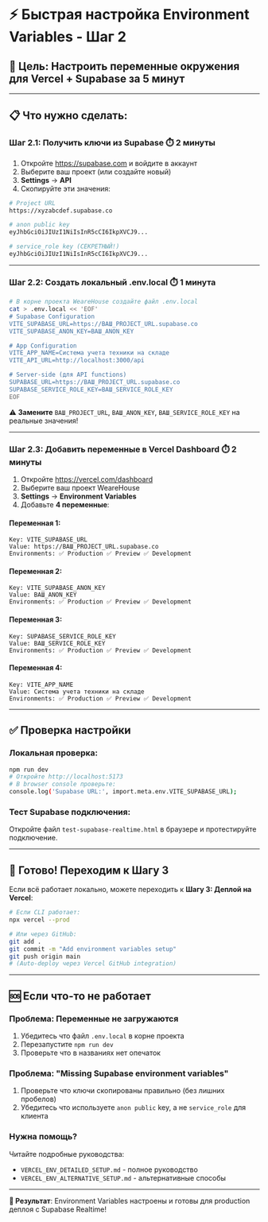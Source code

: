 # ⚡ Быстрая настройка Environment Variables - Шаг 2

## 🎯 **Цель**: Настроить переменные окружения для Vercel + Supabase за 5 минут

---

## 📋 **Что нужно сделать:**

### **Шаг 2.1: Получить ключи из Supabase** ⏱️ 2 минуты

1. Откройте https://supabase.com и войдите в аккаунт
2. Выберите ваш проект (или создайте новый)
3. **Settings** → **API** 
4. Скопируйте эти значения:

```bash
# Project URL
https://xyzabcdef.supabase.co

# anon public key  
eyJhbGciOiJIUzI1NiIsInR5cCI6IkpXVCJ9...

# service_role key (СЕКРЕТНЫЙ!)
eyJhbGciOiJIUzI1NiIsInR5cCI6IkpXVCJ9...
```

---

### **Шаг 2.2: Создать локальный .env.local** ⏱️ 1 минута

```bash
# В корне проекта WeareHouse создайте файл .env.local
cat > .env.local << 'EOF'
# Supabase Configuration
VITE_SUPABASE_URL=https://ВАШ_PROJECT_URL.supabase.co
VITE_SUPABASE_ANON_KEY=ВАШ_ANON_KEY

# App Configuration
VITE_APP_NAME=Система учета техники на складе
VITE_API_URL=http://localhost:3000/api

# Server-side (для API functions)
SUPABASE_URL=https://ВАШ_PROJECT_URL.supabase.co
SUPABASE_SERVICE_ROLE_KEY=ВАШ_SERVICE_ROLE_KEY
EOF
```

⚠️ **Замените** `ВАШ_PROJECT_URL`, `ВАШ_ANON_KEY`, `ВАШ_SERVICE_ROLE_KEY` на реальные значения!

---

### **Шаг 2.3: Добавить переменные в Vercel Dashboard** ⏱️ 2 минуты

1. Откройте https://vercel.com/dashboard
2. Выберите ваш проект WeareHouse
3. **Settings** → **Environment Variables**
4. Добавьте **4 переменные**:

#### **Переменная 1:**
```
Key: VITE_SUPABASE_URL
Value: https://ВАШ_PROJECT_URL.supabase.co
Environments: ✅ Production ✅ Preview ✅ Development
```

#### **Переменная 2:**
```
Key: VITE_SUPABASE_ANON_KEY  
Value: ВАШ_ANON_KEY
Environments: ✅ Production ✅ Preview ✅ Development
```

#### **Переменная 3:**
```
Key: SUPABASE_SERVICE_ROLE_KEY
Value: ВАШ_SERVICE_ROLE_KEY
Environments: ✅ Production ✅ Preview ✅ Development
```

#### **Переменная 4:**
```
Key: VITE_APP_NAME
Value: Система учета техники на складе
Environments: ✅ Production ✅ Preview ✅ Development
```

---

## ✅ **Проверка настройки**

### **Локальная проверка:**
```bash
npm run dev
# Откройте http://localhost:5173
# В browser console проверьте:
console.log('Supabase URL:', import.meta.env.VITE_SUPABASE_URL);
```

### **Тест Supabase подключения:**
Откройте файл `test-supabase-realtime.html` в браузере и протестируйте подключение.

---

## 🎉 **Готово! Переходим к Шагу 3**

Если всё работает локально, можете переходить к **Шагу 3: Деплой на Vercel**:

```bash
# Если CLI работает:
npx vercel --prod

# Или через GitHub:
git add .
git commit -m "Add environment variables setup"
git push origin main
# (Auto-deploy через Vercel GitHub integration)
```

---

## 🆘 **Если что-то не работает**

### **Проблема: Переменные не загружаются**
1. Убедитесь что файл `.env.local` в корне проекта
2. Перезапустите `npm run dev`
3. Проверьте что в названиях нет опечаток

### **Проблема: "Missing Supabase environment variables"**
1. Проверьте что ключи скопированы правильно (без лишних пробелов)
2. Убедитесь что используете `anon public` key, а не `service_role` для клиента

### **Нужна помощь?**
Читайте подробные руководства:
- `VERCEL_ENV_DETAILED_SETUP.md` - полное руководство
- `VERCEL_ENV_ALTERNATIVE_SETUP.md` - альтернативные способы

---

**🚀 Результат**: Environment Variables настроены и готовы для production деплоя с Supabase Realtime!
